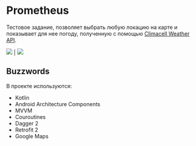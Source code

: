 # Prometheus

Тестовое задание, позволяет выбрать любую локацию на карте и показывает для нее погоду, полученную с помощью [Climacell Weather API](https://developer.climacell.co/?_ga=2.7504305.206771501.1597155094-233830307.1597155094).

![](<img width="471" alt="Снимок экрана 2020-08-12 в 18 17 32" src="https://user-images.githubusercontent.com/7477826/90039125-e7e2de00-dcce-11ea-8fb0-aba4a7cae0f5.png">)   |   ![](<img width="473" alt="Снимок экрана 2020-08-12 в 18 17 57" src="https://user-images.githubusercontent.com/7477826/90039146-edd8bf00-dcce-11ea-9658-966f591d33a6.png">)

## Buzzwords

В проекте используются:

* Kotlin
* Android Architecture Components
* MVVM
* Couroutines
* Dagger 2
* Retrofit 2
* Google Maps
